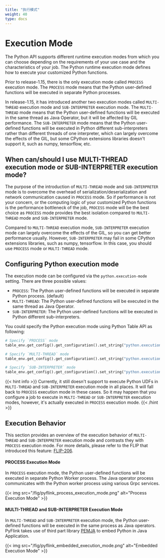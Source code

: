 ```yaml
---
title: "执行模式"
weight: 40
type: docs
---
```

<!--
Licensed to the Apache Software Foundation (ASF) under one
or more contributor license agreements.  See the NOTICE file
distributed with this work for additional information
regarding copyright ownership.  The ASF licenses this file
to you under the Apache License, Version 2.0 (the
"License"); you may not use this file except in compliance
with the License.  You may obtain a copy of the License at

  http://www.apache.org/licenses/LICENSE-2.0

Unless required by applicable law or agreed to in writing,
software distributed under the License is distributed on an
"AS IS" BASIS, WITHOUT WARRANTIES OR CONDITIONS OF ANY
KIND, either express or implied.  See the License for the
specific language governing permissions and limitations
under the License.
-->

# Execution Mode

The Python API supports different runtime execution modes from which you can choose depending on the
requirements of your use case and the characteristics of your job. The Python runtime execution mode
defines how to execute your customized Python functions.

Prior to release-1.15, there is the only execution mode called `PROCESS` execution mode. The `PROCESS`
mode means that the Python user-defined functions will be executed in separate Python processes.

In release-1.15, it has introduced another two execution modes called `MULTI-THREAD` execution mode and
`SUB-INTERPRETER` execution mode. The `MULTI-THREAD` mode means that the Python user-defined functions
will be executed in the same thread as Java Operator, but it will be affected by GIL performance.
The `SUB-INTERPRETER` mode means that the Python user-defined functions will be executed in Python
different sub-interpreters rather than different threads of one interpreter, which can largely overcome
the effects of the GIL, but some CPython extensions libraries doesn't support it, such as numpy, tensorflow, etc.

## When can/should I use MULTI-THREAD execution mode or SUB-INTERPRETER execution mode?

The purpose of the introduction of `MULTI-THREAD` mode and `SUB-INTERPRETER` mode is to overcome the
overhead of serialization/deserialization and network communication caused in `PROCESS` mode.
So if performance is not your concern, or the computing logic of your customized Python functions is
the performance bottleneck of the job, `PROCESS` mode will be the best choice as `PROCESS` mode provides
the best isolation compared to `MULTI-THREAD` mode and `SUB-INTERPRETER` mode.

Compared to `MULTI-THREAD` execution mode, `SUB-INTERPRETER` execution mode can largely overcome the
effects of the GIL, so you can get better performance usually. However, `SUB-INTERPRETER` may fail in some CPython
extensions libraries, such as numpy, tensorflow. In this case, you should use `PROCESS` mode or `MULTI-THREAD` mode.

## Configuring Python execution mode

The execution mode can be configured via the `python.execution-mode` setting.
There are three possible values:

 - `PROCESS`: The Python user-defined functions will be executed in separate Python process. (default)
 - `MULTI-THREAD`: The Python user-defined functions will be executed in the same thread as Java Operator.
 - `SUB-INTERPRETER`: The Python user-defined functions will be executed in Python different sub-interpreters.

You could specify the Python execution mode using Python Table API as following:

```python
# Specify `PROCESS` mode
table_env.get_config().get_configuration().set_string("python.execution-mode", "process")

# Specify `MULTI-THREAD` mode
table_env.get_config().get_configuration().set_string("python.execution-mode", "multi-thread")

# Specify `SUB-INTERPRETER` mode
table_env.get_config().get_configuration().set_string("python.execution-mode", "sub-interpreter")
```

{{< hint info >}}
Currently, it still doesn't support to execute Python UDFs in `MULTI-THREAD` and `SUB-INTERPRETER` execution mode
in all places. It will fall back to `PROCESS` execution mode in these cases. So it may happen that you configure a job
to execute in `MULTI-THREAD` or `SUB-INTERPRETER` execution modes, however, it's actually executed in `PROCESS` execution mode.
{{< /hint >}}

## Execution Behavior

This section provides an overview of the execution behavior of `MULTI-THREAD` and `SUB-INTERPRETER`
execution mode and contrasts they with `PROCESS` execution mode. For more
details, please refer to the FLIP that introduced this feature:
[FLIP-206](https://cwiki.apache.org/confluence/display/FLINK/FLIP-206%3A+Support+PyFlink+Runtime+Execution+in+Thread+Mode).

#### PROCESS Execution Mode

In `PROCESS` execution mode, the Python user-defined functions will be executed in separate Python Worker process.
The Java operator process communicates with the Python worker process using various Grpc services.

{{< img src="/fig/pyflink_process_execution_mode.png" alt="Process Execution Mode" >}}

#### MULTI-THREAD and SUB-INTERPRETER Execution Mode

In `MULTI-THREAD` and `SUB-INTERPRETER` execution mode, the Python user-defined functions will be executed in
the same process as Java operators. PyFlink takes use of third part library [PEMJA](https://github.com/alibaba/pemja) to
embed Python in Java Application.

{{< img src="/fig/pyflink_embedded_execution_mode.png" alt="Embedded Execution Mode" >}}
